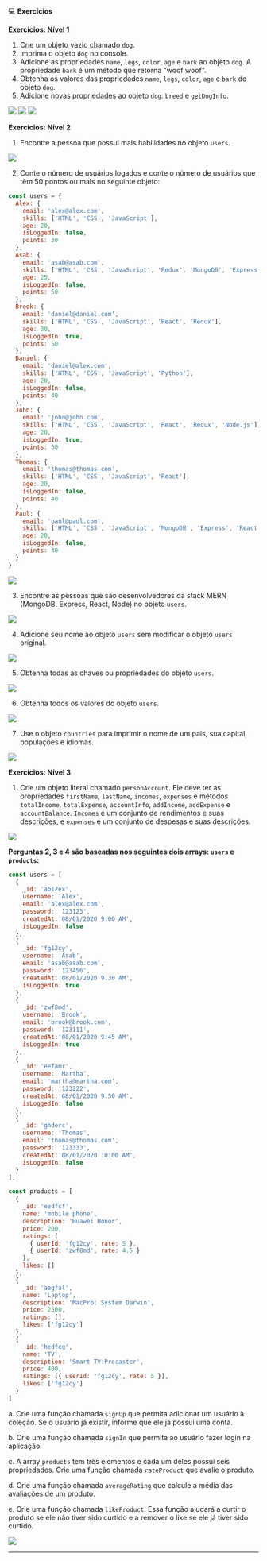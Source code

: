 💻 **Exercícios**

**Exercícios: Nível 1**

1. Crie um objeto vazio chamado `dog`.
2. Imprima o objeto `dog` no console.
3. Adicione as propriedades `name`, `legs`, `color`, `age` e `bark` ao objeto `dog`. A propriedade `bark` é um método que retorna "woof woof".
4. Obtenha os valores das propriedades `name`, `legs`, `color`, `age` e `bark` do objeto `dog`.
5. Adicione novas propriedades ao objeto `dog`: `breed` e `getDogInfo`.

<img src="./assets/img/image.png">
<img src="./assets/img/image1.png">
<img src="./assets/img/image2.png">

**Exercícios: Nível 2**

1. Encontre a pessoa que possui mais habilidades no objeto `users`.

<img src="./assets/img/image3.png">

2. Conte o número de usuários logados e conte o número de usuários que têm 50 pontos ou mais no seguinte objeto:

```javascript
const users = {
  Alex: {
    email: 'alex@alex.com',
    skills: ['HTML', 'CSS', 'JavaScript'],
    age: 20,
    isLoggedIn: false,
    points: 30
  },
  Asab: {
    email: 'asab@asab.com',
    skills: ['HTML', 'CSS', 'JavaScript', 'Redux', 'MongoDB', 'Express', 'React', 'Node'],
    age: 25,
    isLoggedIn: false,
    points: 50
  },
  Brook: {
    email: 'daniel@daniel.com',
    skills: ['HTML', 'CSS', 'JavaScript', 'React', 'Redux'],
    age: 30,
    isLoggedIn: true,
    points: 50
  },
  Daniel: {
    email: 'daniel@alex.com',
    skills: ['HTML', 'CSS', 'JavaScript', 'Python'],
    age: 20,
    isLoggedIn: false,
    points: 40
  },
  John: {
    email: 'john@john.com',
    skills: ['HTML', 'CSS', 'JavaScript', 'React', 'Redux', 'Node.js'],
    age: 20,
    isLoggedIn: true,
    points: 50
  },
  Thomas: {
    email: 'thomas@thomas.com',
    skills: ['HTML', 'CSS', 'JavaScript', 'React'],
    age: 20,
    isLoggedIn: false,
    points: 40
  },
  Paul: {
    email: 'paul@paul.com',
    skills: ['HTML', 'CSS', 'JavaScript', 'MongoDB', 'Express', 'React', 'Node'],
    age: 20,
    isLoggedIn: false,
    points: 40
  }
}
```


<img src="./assets/img/image4.png">

3. Encontre as pessoas que são desenvolvedores da stack MERN (MongoDB, Express, React, Node) no objeto `users`.

<img src="./assets/img/image5.png">

4. Adicione seu nome ao objeto `users` sem modificar o objeto `users` original.

<img src="./assets/img/image5.png">

5. Obtenha todas as chaves ou propriedades do objeto `users`.

<img src="./assets/img/image6.png">

6. Obtenha todos os valores do objeto `users`.

<img src="./assets/img/image7.png">

7. Use o objeto `countries` para imprimir o nome de um país, sua capital, populações e idiomas.

<img src="./assets/img/image8.png">

**Exercícios: Nível 3**

1. Crie um objeto literal chamado `personAccount`. Ele deve ter as propriedades `firstName`, `lastName`, `incomes`, `expenses` e métodos `totalIncome`, `totalExpense`, `accountInfo`, `addIncome`, `addExpense` e `accountBalance`. `Incomes` é um conjunto de rendimentos e suas descrições, e `expenses` é um conjunto de despesas e suas descrições.

<img src="./assets/img/image9.png">

**Perguntas 2, 3 e 4 são baseadas nos seguintes dois arrays: `users` e `products`:**

```javascript
const users = [
  {
    _id: 'ab12ex',
    username: 'Alex',
    email: 'alex@alex.com',
    password: '123123',
    createdAt:'08/01/2020 9:00 AM',
    isLoggedIn: false
  },
  {
    _id: 'fg12cy',
    username: 'Asab',
    email: 'asab@asab.com',
    password: '123456',
    createdAt:'08/01/2020 9:30 AM',
    isLoggedIn: true
  },
  {
    _id: 'zwf8md',
    username: 'Brook',
    email: 'brook@brook.com',
    password: '123111',
    createdAt:'08/01/2020 9:45 AM',
    isLoggedIn: true
  },
  {
    _id: 'eefamr',
    username: 'Martha',
    email: 'martha@martha.com',
    password: '123222',
    createdAt:'08/01/2020 9:50 AM',
    isLoggedIn: false
  },
  {
    _id: 'ghderc',
    username: 'Thomas',
    email: 'thomas@thomas.com',
    password: '123333',
    createdAt:'08/01/2020 10:00 AM',
    isLoggedIn: false
  }
];

const products = [
  {
    _id: 'eedfcf',
    name: 'mobile phone',
    description: 'Huawei Honor',
    price: 200,
    ratings: [
      { userId: 'fg12cy', rate: 5 },
      { userId: 'zwf8md', rate: 4.5 }
    ],
    likes: []
  },
  {
    _id: 'aegfal',
    name: 'Laptop',
    description: 'MacPro: System Darwin',
    price: 2500,
    ratings: [],
    likes: ['fg12cy']
  },
  {
    _id: 'hedfcg',
    name: 'TV',
    description: 'Smart TV:Procaster',
    price: 400,
    ratings: [{ userId: 'fg12cy', rate: 5 }],
    likes: ['fg12cy']
  }
]
```

a. Crie uma função chamada `signUp` que permita adicionar um usuário à coleção. Se o usuário já existir, informe que ele já possui uma conta.

b. Crie uma função chamada `signIn` que permita ao usuário fazer login na aplicação.

c. A array `products` tem três elementos e cada um deles possui seis propriedades. Crie uma função chamada `rateProduct` que avalie o produto.

d. Crie uma função chamada `averageRating` que calcule a média das avaliações de um produto.

e. Crie uma função chamada `likeProduct`. Essa função ajudará a curtir o produto se ele não tiver sido curtido e a remover o like se ele já tiver sido curtido.


<img src="./assets/img/image10.png">

---